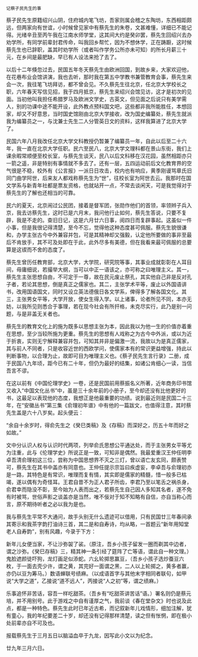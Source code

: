     记蔡孑民先生的事 

   蔡孑民先生原籍绍兴山阴，住府城内笔飞坊，吾家则属会稽之东陶坊，东西相距颇远，但两家向有世谊，小时候曾见家中有蔡先生的朱卷，文甚难懂，详细已不能记得。光绪辛丑至丙午我在江南水师学堂，这其间大约是癸卯罢，蔡先生回绍兴去办劝学所，有同学前辈封君传命，叫我回乡帮忙，因为不想休学，正在踌蹰，这时候蔡先生也已辞职，盖其时劝学所（或者叫作学务公所亦未可知）的所长月薪三十元，在乡间是最肥缺，早已有人设法来抢了去了。

   以后十二年倏忽过去，民国五年冬天蔡先生由欧洲回国，到故乡来，大家欢迎他，在花巷布业会馆讲演，我也去听，那时我在第五中学教书兼管教育会事，蔡先生来会一次，我往笔飞坊拜访，都不曾会见。不久蔡先生往北京，任北京大学校长之职，六年春天写信见招，我于四月抵京，蔡先生来绍兴会馆见访，这才是初次的见面。当初他叫我担任希腊罗马及欧洲文学史，古英文，但见面之后说只有美学需人，别的功课中途不能开设，此外教点预科国文吧，这些都非我所能胜任，本想回家，却又不好意思，当时国史馆刚由北京大学接收，改为国史编纂处，蔡先生就派我为编纂员之一，与沈兼士先生二人分管英日文的资料，这样我算进了北京大学了。

   民国六年八月我改任北京大学文科教授仍暂兼了编纂员一年，自此以后至二十六年，我一直在北京大学任职。民六至民八，北京大学文理科都在景山东街，我们上课余暇常顺便至校长室，与蔡先生谈天，民八以后文科移在汉花园，虽然相距亦只一箭之遥，非是特别有事情就不多去了。还有一层，五四运动前后文化教育界的空气很是不稳，校外有《公言报》一派日日攻击，校内也有响应，黄季刚谩骂章氏旧同门曲学阿世，后来友人都戏称蔡先生为“世”，往校长室为阿世去云。我那时在国文学系与新青年社都是票友资格，也就站开一点，不常去谈闲天，可是我觉得对于蔡先生的了解也还相当的可靠。

   民六的夏天，北京闹过公民团，接着是督军团，张勋作他们的首领，率领辫子兵入京，我去访蔡先生，这时已是六月末，我问他行止如何，蔡先生答说，只要不复辟，我是不走的。查旧日记，这是六月廿六日事，阅四日而复辟事起。这虽似一件小事，但是我很记得清楚，至今不忘，觉得他这种态度甚可佩服。蔡先生貌很谦和，办学主张古今中外兼容并包，可是其精神却又强毅，认定他所要做的事非至最后不肯放手，其不可及处即在于此，此外尽多有美德，但在我看来最可佩服的总要算是这锲而不舍的态度了。

   蔡先生曾历任教育部，北京大学，大学院，研究院等事，其事业成就彰彰在人耳目间，毋庸细说，若撮举大纲，当可以中正一语该之，亦可称之曰唯理主义。其一，蔡先生主张思想自由，不可定于一尊，故在民元废止祭孔，其实他自己非是反对孔子者，若论其思想，倒是真正之儒家也。其二，主张学术平等，废止以外国语讲书，改用国语国文，同时又设立英法德俄日各文学系，俾得多了解各国文化。其三，主张男女平等，大学开放，使女生得入学。以上诸事，论者所见不同，本亦无妨，以我所见则悉合于事理，若在现今社会有所扞格，未克尽实行，此乃是别一问题，与是非盖无关者也。

   蔡先生的教育文化上的施为既多以思想主张为本，因此我以为他一生的价值亦着重在思想，至少当较所施为更重。蔡先生的思想有人戏称之为古今中外派，或以为近于折衷，实则无宁解释兼容并包，可知其并非是偏激一流，我故以为是真正儒家，其与前人不同者，只是收容近世的西欧学问，使儒家本有的常识更益增强，持此以判断事物，以合理为止，故即可目为唯理主义也。《蔡孑民先生言行录》二册，成于民国八九年顷，距今已有二十年，但仍为最好的结集，如诸公肯细心一读，当信吾言不谬。

   在这以前有《中国伦理学史》一卷，还是民国前用蔡振名义所著，近年商务印书馆又收入“中国文化丛书”中，虽是三十余年前的小册子，至今却还没有比他更好的书，这最足以表现他的态度，我想正是他最重要的功绩。说到最近则是民国二十三年，在“安徽丛书”第三集《俞理初年谱》中有他的一篇跋文，也值得注意，其时蔡先生盖是六十八岁矣。起头便云：

   “余自十余岁时，得俞先生之《癸巳类稿》及《存稿》而深好之，历五十年而好之如故。”

   文中分认识人权与认识时代两项，列举俞氏思想公平通达处，而于主张男女平等尤为注重，此与《伦理学史》所说正是一致，可知非是偶然。我最爱重汉王仲任明李卓吾清俞理初这三位，尝称为中国思想界不灭之三灯，曾以语亡友玄同，颇表赞可，蔡先生在其书中盖亦有同意也。王仲任提示宗旨曰疾虚妄，李卓吾与俞理初亦是一路，其特色是有常识，唯理而复有情，其实即是儒家的精髓，惜一般多已枯竭，遂以偶有为奇怪耳。王君自昔不为正人君子所齿，李君乃至以笔舌之祸杀身，俞君幸而隐没不彰，至今始为人表而出之，若蔡先生自己因人多知其名者，遂不免有时被骂，世俗声影之谈盖亦是当然，唯不佞对于知不知略有自信，亦自当称心而言，原不期待听者之必以我为是也。

   我与蔡先生平常不大通问，故手头别无什么遗迹可以借用，只有民国廿三年春间承其寄示和我茶字韵打油诗三首，其二是和自寿诗，均从略，一首题云“新年用知堂老人自寿韵”，别有风趣，今录于下方：

   新年儿女便当家，不让沙弥袈了裟。（原注，吾乡小孩子留发一圈而剃其中边者，谓之沙弥。《癸巳存稿》三，精其神一条引经了筵阵了亡等语，谓此自一种文理。）鬼脸遮颜徒吓狗，龙灯画足似添蛇。六幺轮掷思赢豆，（吾乡小孩子选炒蚕豆六枚，于一面去壳少许，谓之黄，其完好一面谓之黑，二人以上轮掷之，黄多者赢，亦仍以豆为筹马。）数语蝉联号绩麻。（以成语首字与其他末字相同者联句，如甲说“大学之道”，乙接说“道不远人”，丙接说“人之初”等，谓之绩麻。）

   乐事追怀非苦话，容吾一样吃甜茶。（吾乡有“吃甜茶讲苦话”语。）署名则仍是蔡元培，并不用别号。此于游戏之中自有谨厚之气，我前谈《春在堂杂文》时也说及此点，都是一种特色。蔡先生此时已年近古希，而记叙新年儿戏情形，细加注解，犹有童心，我的年纪要差二十岁，却还没有记得那样清楚，读之但有怅惘，即在极小处前辈亦自不可及也。

   报载蔡先生于三月五日以脑溢血卒于九龙，因写此小文以为纪念。

   廿九年三月六日。

